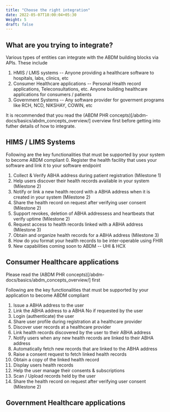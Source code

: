 ```yaml
---
title: "Choose the right integration"
date: 2022-05-07T18:00:04+05:30
Weight: 5
draft: false
---
```


## What are you trying to integrate?

Various types of entities can integrate with the ABDM building blocks via APIs. These include

1. HMIS / LMIS systems -- Anyone providing a healthcare software to hospitals, labs, clinics, etc 
2. Consumer Healthcare applications -- Personal Health record applications, Teleconsultations, etc. Anyone building healthcare applications for consumers / patients  
3. Government Systems -- Any software provider for goverment programs like RCH, NCD, NIKSHAY, COWIN, etc

It is recommended that you read the (ABDM PHR concepts)[/abdm-docs/basics/abdm_concepts_overview/] overview first before getting into futher details of how to integrate. 


## HIMS / LIMS Systems


Following are the key functionalities that must be supported by your system to become ABDM compliant 
0. Register the health facility that uses your software and link it to your software endpoint
1. Collect & Verify ABHA address during patient registration (Milestone 1) 
2. Help users discover their health records available in your system (Milestone 2)
3. Notify or link a new health record with a ABHA address when it is created in your system (Milestone 2) 
4. Share the health record on request after verifying user consent (Milestone 2) 
5. Support revokes, deletion of ABHA addressess and heartbeats that verify uptime (Milestone 2) 
6. Request access to health records linked with a ABHA address (Milestone 3) 
7. Obtain and organize health records for a ABHA address (Milestone 3) 
8. How do you format your health records to be inter-operable using FHIR 
9. New capabilities coming soon to ABDM -- UHI & HCX 


## Consumer Healthcare applications

Please read the (ABDM PHR concepts)[/abdm-docs/basics/abdm_concepts_overview/] first 

Following are the key functionalities that must be supported by your application to become ABDM compliant 
1. Issue a ABHA address to the user
2. Link the ABHA address to a ABHA No if requested by the user 
3. Login (authenticate) the user
4. Share user profile during registration at a healthcare provider
5. Discover user records at a healthcare provider 
6. Link health records discovered by the user to their ABHA address 
7. Notify users when any new health records are linked to their ABHA address 
8. Automatically fetch new records that are linked to the ABHA address 
9. Raise a consent request to fetch linked health records 
10. Obtain a copy of the linked health record 
11. Display users health records
12. Help the user manage their consents & subscriptions 
13. Scan / Upload records held by the user 
14. Share the health record on request after verifying user consent (Milestone 2) 

## Government Healthcare applications



